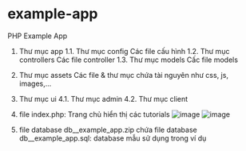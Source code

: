 # example-app
PHP Example App

1. Thư mục app
  1.1. Thư mục config
     Các file cấu hình
  1.2. Thư mục controllers
     Các file controller
  1.3. Thư mục models
     Cấc file models
3. Thư mục assets
    Các file & thư mục chứa tài nguyên như css, js, images,...
4. Thư mục ui
  4.1. Thư mục admin
  4.2. Thư mục client
5. file index.php: Trang chủ hiển thị các tutorials
![image](https://github.com/tandoan-teaching/example-app/assets/136707756/a5daae22-95f6-40a1-990a-1e31628106ba)
![image](https://github.com/tandoan-teaching/example-app/assets/136707756/55c8237e-a198-435d-b30c-7382902a10cf)

6. file database db__example_app.zip chứa file database db__example_app.sql: database mẫu sử dụng trong ví dụ
